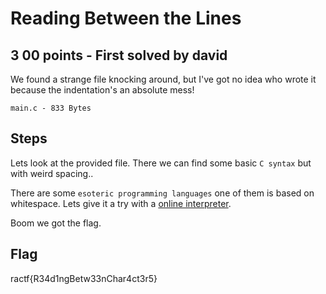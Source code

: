 # Reading Between the Lines

## 3 00 points - First solved by david

We found a strange file knocking around, but I've got no idea who wrote it because the indentation's an absolute mess!

`main.c - 833 Bytes`

## Steps
Lets look at the provided file.
There we can find some basic `C syntax` but with weird spacing..

There are some `esoteric programming languages` one of them is based on whitespace.
Lets give it a try with a [online interpreter](https://vii5ard.github.io/whitespace/).

Boom we got the flag.

## Flag
ractf{R34d1ngBetw33nChar4ct3r5} 
